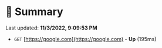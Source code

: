 # 📖 Summary
Last updated: **11/3/2022, 9:09:53 PM**

- `GET` [https://google.com](https://google.com) - **Up** (195ms)
